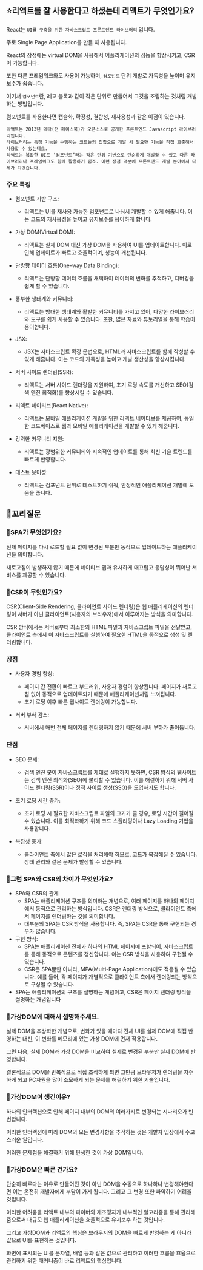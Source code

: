 ## ⭐리액트를 잘 사용한다고 하셨는데 리액트가 무엇인가요?

React는 `UI를 구축을 위한 자바스크립트 프론트엔드 라이브러리` 입니다.

주로 Single Page Application를 만들 때 사용됩니다.

React의 장점에는 virtual DOM을 사용해서 어플리케이션의 성능을 향상시키고, CSR이 가능합니다.

또한 다른 프레임워크와도 사용이 가능하며, `컴포넌트` 단위 개발로 가독성을 높이며 유지보수가 쉽습니다.

여기서 `컴포넌트`란, 레고 블록과 같이 작은 단위로 만들어서 그것을 조립하는 것처럼 개발하는 방법입니다.

컴포넌트를 사용한다면 캡슐화, 확장성, 결합성, 재사용성과 같은 이점이 있습니다.

```
리액트는 2013년 메타(전 페이스북)가 오픈소스로 공개한 프론트엔드 Javascript 라이브러리입니다.
라이브러리는 특정 기능을 수행하는 코드들의 집합으로 개발 시 필요한 기능을 직접 호출해서 사용할 수 있는데요.
리액트는 복잡한 UI도 ‘컴포넌트’라는 작은 단위 기반으로 단순하게 개발할 수 있고 다른 라이브러리나 프레임워크도 함께 활용하기 쉽죠. 이런 장점 덕분에 프론트엔드 개발 분야에서 대세가 되었습니다.
```

### 주요 특징

- 컴포넌트 기반 구조:

  - 리액트는 UI를 재사용 가능한 컴포넌트로 나눠서 개발할 수 있게 해줍니다. 이는 코드의 재사용성을 높이고 유지보수를 용이하게 합니다.

- 가상 DOM(Virtual DOM):

  - 리액트는 실제 DOM 대신 가상 DOM을 사용하여 UI를 업데이트합니다. 이로 인해 업데이트가 빠르고 효율적이며, 성능이 개선됩니다.

- 단방향 데이터 흐름(One-way Data Binding):

  - 리액트는 단방향 데이터 흐름을 채택하여 데이터의 변화를 추적하고, 디버깅을 쉽게 할 수 있습니다.

- 풍부한 생태계와 커뮤니티:

  - 리액트는 방대한 생태계와 활발한 커뮤니티를 가지고 있어, 다양한 라이브러리와 도구를 쉽게 사용할 수 있습니다. 또한, 많은 자료와 튜토리얼을 통해 학습이 용이합니다.

- JSX:

  - JSX는 자바스크립트 확장 문법으로, HTML과 자바스크립트를 함께 작성할 수 있게 해줍니다. 이는 코드의 가독성을 높이고 개발 생산성을 향상시킵니다.

- 서버 사이드 렌더링(SSR):

  - 리액트는 서버 사이드 렌더링을 지원하여, 초기 로딩 속도를 개선하고 SEO(검색 엔진 최적화)를 향상시킬 수 있습니다.

- 리액트 네이티브(React Native):

  - 리액트는 모바일 애플리케이션 개발을 위한 리액트 네이티브를 제공하여, 동일한 코드베이스로 웹과 모바일 애플리케이션을 개발할 수 있게 해줍니다.

- 강력한 커뮤니티 지원:

  - 리액트는 광범위한 커뮤니티와 지속적인 업데이트를 통해 최신 기술 트렌드를 빠르게 반영합니다.

- 테스트 용이성:

  - 리액트는 컴포넌트 단위로 테스트하기 쉬워, 안정적인 애플리케이션 개발에 도움을 줍니다.

## 🔁꼬리질문

### 🤔SPA가 무엇인가요?

전체 페이지를 다시 로드할 필요 없이 변경된 부분만 동적으로 업데이트하는 애플리케이션을 의미합니다.

새로고침이 발생하지 않기 때문에 네이티브 앱과 유사하게 매끄럽고 응답성이 뛰어난 서비스를 제공할 수 있습니다.

### 🤔CSR이 무엇인가요?

CSR(Client-Side Rendering, 클라이언트 사이드 렌더링)은 웹 애플리케이션의 렌더링이 서버가 아닌 클라이언트(사용자의 브라우저)에서 이루어지는 방식을 의미합니다.

CSR 방식에서는 서버로부터 최소한의 HTML 파일과 자바스크립트 파일을 전달받고, 클라이언트 측에서 이 자바스크립트를 실행하여 필요한 HTML을 동적으로 생성 및 렌더링합니다.

### 장점

- 사용자 경험 향상:

  - 페이지 간 전환이 빠르고 부드러워, 사용자 경험이 향상됩니다. 페이지가 새로고침 없이 동적으로 업데이트되기 때문에 애플리케이션처럼 느껴집니다.
  - 초기 로딩 이후 빠른 웹사이트 렌더링이 가능합니다.

- 서버 부하 감소:

  - 서버에서 매번 전체 페이지를 렌더링하지 않기 때문에 서버 부하가 줄어듭니다.

### 단점

- SEO 문제:

  - 검색 엔진 봇이 자바스크립트를 제대로 실행하지 못하면, CSR 방식의 웹사이트는 검색 엔진 최적화(SEO)에 불리할 수 있습니다. 이를 해결하기 위해 서버 사이드 렌더링(SSR)이나 정적 사이트 생성(SSG)을 도입하기도 합니다.

- 초기 로딩 시간 증가:

  - 초기 로딩 시 필요한 자바스크립트 파일의 크기가 클 경우, 로딩 시간이 길어질 수 있습니다. 이를 최적화하기 위해 코드 스플리팅이나 Lazy Loading 기법을 사용합니다.

- 복잡성 증가:

  - 클라이언트 측에서 많은 로직을 처리해야 하므로, 코드가 복잡해질 수 있습니다. 상태 관리와 같은 문제가 발생할 수 있습니다.

### 🤔그럼 SPA와 CSR의 차이가 무엇인가요?

- SPA와 CSR의 관계
  - SPA는 애플리케이션 구조를 의미하는 개념으로, 여러 페이지를 하나의 페이지에서 동적으로 관리하는 방식입니다. CSR은 렌더링 방식으로, 클라이언트 측에서 페이지를 렌더링하는 것을 의미합니다.
  - 대부분의 SPA는 CSR 방식을 사용합니다. 즉, SPA는 CSR을 통해 구현되는 경우가 많습니다.
- 구현 방식:
  - SPA는 애플리케이션 전체가 하나의 HTML 페이지에 포함되어, 자바스크립트를 통해 동적으로 콘텐츠를 갱신합니다. 이는 CSR 방식을 사용하여 구현될 수 있습니다.
  - CSR은 SPA뿐만 아니라, MPA(Multi-Page Application)에도 적용될 수 있습니다. 예를 들어, 각 페이지가 개별적으로 클라이언트 측에서 렌더링되는 방식으로 구성될 수 있습니다.
- SPA는 애플리케이션의 구조를 설명하는 개념이고, CSR은 페이지 렌더링 방식을 설명하는 개념입니다

### 🤔가상DOM에 대해서 설명해주세요.

실제 DOM을 추상화한 개념으로, 변화가 있을 때마다 전체 UI를 실제 DOM에 직접 반영하는 대신, 이 변화를 메모리에 있는 가상 DOM에 먼저 적용합니다.

그런 다음, 실제 DOM과 가상 DOM을 비교하여 실제로 변경된 부분만 실제 DOM에 반영합니다.

결론적으로 DOM을 반복적으로 직접 조작하게 되면 그만큼 브라우저가 렌더링을 자주 하게 되고 PC자원을 많이 소모하게 되는 문제를 해결하기 위한 기술입니다.

### 🤔가상DOM이 생긴이유?

하나의 인터랙션으로 인해 페이지 내부의 DOM의 여러가지로 변경되는 시나리오가 빈번합니다.

이러한 인터랙션에 따라 DOM의 모든 변경사항을 추적하는 것은 개발자 입장에서 수고스러운 일입니다.

이러한 문제점을 해결하기 위해 탄생한 것이 가상 DOM입니다.

### 🤔가상DOM은 빠른 건가요?

단순히 빠르다는 이유로 만들어진 것이 아닌 DOM을 수동으로 하나하나 변경해야한다면 이는 온전히 개발자에게 부담이 가게 됩니다. 그리고 그 변경 또한 파악하기 어려울 것입니다.

이러한 어려움을 리액트 내부의 파이버와 재조정자가 내부적인 알고리즘을 통해 관리해 줌으로써 대규모 웹 애플리케이션을 효율적으로 유지보수 하는 것입니다.

그리고 가상DOM과 리액트의 핵심은 브라우저의 DOM을 빠르게 반영하는 게 아니라 값으로 UI를 표현하는 것입니다.

화면에 표시되는 UI를 문자열, 배열 등과 같은 값으로 관리하고 이러한 흐름을 효율으로 관리하기 위한 매커니즘이 바로 리액트의 핵심입니다.
